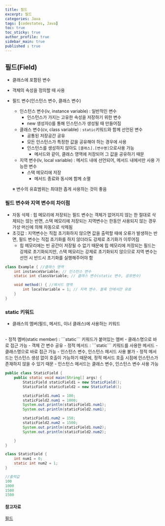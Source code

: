 ```yaml
---
title: 필드
excerpt: 필드
categories: Java
tags: [codestates, Java]
toc: true
toc_sticky: true
author_profile: true
sidebar_main: true
published : true
---
```

## 필드(Field)
- 클래스에 포함된 변수
- 객체의 속성을 정의할 때 사용
- 필드 변수(인스턴스 변수, 클래스 변수)
   - 인스턴스 변수(iv, instance variable) : 일반적인 변수
     - 인스턴스가 가지는 고유한 속성을 저장하기 위한 변수
     - new 생성자()를 통해 인스턴스가 생성될 때 만들어짐
  - 클래스 변수(cv, class variable) : ```static```키워드와 함께 선언된 변수
    - 공통된 저장공간 공유
    - 모든 인스턴스가 특정한 값을 공유해야 하는 경우에 사용
    - 인스턴스를 생성하지 않아도 ```[클래스].[변수명]```으로사용 가능
      - 메서드와 같이, 클래스 영역에 저장되어 그 값을 공유하기 때문
  - 지역 변수(lv, local variable) : 메서드 내에 선언되어, 메서드 내에서만 사용 가능한 변수
    - 스택 메모리에 저장
      - 메서드 종료와 동시에 함께 소멸
      
  ※ 변수의 유효범위는 최대한 좁게 사용하는 것이 좋음

### 필드 변수와 지역 변수의 차이점
- 자동 삭제 : 힙 메모리에 저장되는 필드 변수는 객체가 없어지지 않는 한 절대로 삭제되는 않는 반면, 스택 메모리에 저장되는 지역변수는 한동안 사용되지 않는 경우 가상 머신에 의해 자동으로 삭제됨
- 초깃값 : 지역변수는 직접 초기화하지 않으면 값을 출력할 때에 오류가 발생하는 반면, 필드 변수는 직접 초기화를 하지 않더라도 강제로 초기화가 이루어짐
  - 힙 메모리에는 빈 공간이 저장될 수 없기 때문에 힙 메모리에 저장되는 필드는 강제로 초기화되지만, 스택 메모리는 강제로 초기화되지 않으므로 지역 변수는 선언 시 반드시 초기화를 실행해주어야 함

```java
class Example { //클래스 영역
	int instanceVariable; // 인스턴스 변수
	static int classVariable; // 클래스 변수(static 변수, 공유변수)

	void method() { //메서드 영역
		int localVariable = 1; // 지역 변수. 블록 안에서만 유효
	}
}
```

### static 키워드
- 클래스의 멤버(필드, 메서드, 이너 클래스)에 사용하는 키워드
<br>
- 정적 멤버(static member) : ```static``` 키워드가 붙어있는 멤버
  - 클래스명으로 바로 접근 가능
  - 객체 간 변수 공유
- 정적 메서드 : ```static``` 키워드를 사용한 메서드
  - 클래스명으로 바로 접근 가능
  - 인스턴스 변수, 인스턴스 메서드 사용 불가
    - 정적 메서드는 인스턴스 생성 없이 호출이 가능하기 때문에, 정적 메서드 호출 시점에 인스턴스가 존재하지 않을 수 있기 때문
    - 인스턴스 메서드는 클래스 변수, 인스턴스 변수 사용 가능

```java
public class StaticField {
    public static void main(String[] args) {
        StaticField staticField1 = new StaticField(); 
        StaticField staticField2 = new StaticField();

        staticField1.num1 = 100; 
        staticField2.num1 = 1000;
        System.out.println(staticField1.num1);
        System.out.println(staticField2.num1);

        staticField1.num2 = 150;
        staticField2.num2 = 1500;
        System.out.println(staticField1.num2);
        System.out.println(staticField2.num2);

    }
}

class StaticField {
    int num1 = 0;
    static int num2 = 1;
}

//출력값
100
1000
1500
1500
```

#### 참고자료
[필드](http://wiki.hash.kr/index.php/%ED%95%84%EB%93%9C_(%EC%9E%90%EB%B0%94))